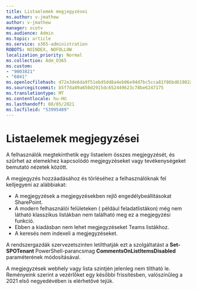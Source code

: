 ```yaml
---
title: Listaelemek megjegyzései
ms.author: v-jmathew
author: v-jmathew
manager: scotv
ms.audience: Admin
ms.topic: article
ms.service: o365-administration
ROBOTS: NOINDEX, NOFOLLOW
localization_priority: Normal
ms.collection: Adm_O365
ms.custom:
- "9003821"
- "6841"
ms.openlocfilehash: d72e3de6da9f51ebd5dd8a4eb06e94d7bc5cca81f86bd61902a9587b00f7b7b0
ms.sourcegitcommit: b5f7da89a650d2915dc652449623c78be6247175
ms.translationtype: MT
ms.contentlocale: hu-HU
ms.lasthandoff: 08/05/2021
ms.locfileid: "53995489"
---
```

# <a name="comments-on-list-items"></a>Listaelemek megjegyzései

A felhasználók megtekinthetik egy listaelem összes megjegyzését, és szűrhet az elemekhez kapcsolódó megjegyzéseket vagy tevékenységeket bemutató nézetek között.

A megjegyzés hozzáadásához és törléséhez a felhasználóknak fel kelljegyeni az alábbiakat:

- A megjegyzések a megjegyzésekben rejlő engedélybeállításokat SharePoint.
- A modern felhasználói felületeken ( például feladatlistákon) még nem látható klasszikus listákban nem található meg ez a megjegyzési funkció.
- Ebben a kiadásban nem lehet megjegyzéseket Teams listákhoz.
- A keresés nem indexeli a megjegyzéseket.

A rendszergazdák szervezetszinten letilthatják ezt a szolgáltatást a **Set-SPOTenant** PowerShell-parancsmag **CommentsOnListItemsDisabled** paraméterének módosításával.

A megjegyzések webhely vagy lista szintjén jelenleg nem tiltható le. Reményeink szerint a vezérlőket egy későbbi frissítésben, valószínűleg a 2021 első negyedévében is elérhetővé tejük.
